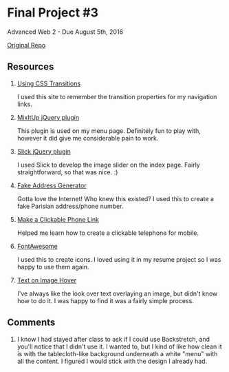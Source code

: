 # Final Project #3

Advanced Web 2 - Due August 5th, 2016

[Original Repo](https://github.com/richardkalehoff/UF-starter-project)

## Resources

1. [Using CSS Transitions](https://developer.mozilla.org/en-US/docs/Web/CSS/CSS_Transitions/Using_CSS_transitions)

    I used this site to remember the transition properties for my navigation links.

2. [MixItUp jQuery plugin](https://mixitup.kunkalabs.com/)

    This plugin is used on my menu page. Definitely fun to play with, however it did give me considerable pain to work.

3. [Slick jQuery plugin](http://kenwheeler.github.io/slick/)

    I used Slick to develop the image slider on the index page. Fairly straightforward, so that was nice. :)

4. [Fake Address Generator](http://www.fakeaddressgenerator.com/World_Address/get_fr_address)

    Gotta love the Internet! Who knew this existed? I used this to create a fake Parisian address/phone number.

5. [Make a Clickable Phone Link](http://allwebco-templates.com/support/S_smartphone-link.htm)

    Helped me learn how to create a clickable telephone for mobile.

6. [FontAwesome](http://fontawesome.io/icons/)

    I used this to create icons. I loved using it in my resume project so I was happy to use them again.

7. [Text on Image Hover](http://stackoverflow.com/questions/14263594/how-to-show-text-on-image-when-hovering)

    I've always like the look over text overlaying an image, but didn't know how to do it. I was happy to find it was a fairly simple process.

## Comments

1. I know I had stayed after class to ask if I could use Backstretch, and you'll notice that I didn't use it. I wanted to, but I kind of like how clean it is with the tablecloth-like background underneath a white "menu" with all the content. I figured I would stick with the design I already had.

